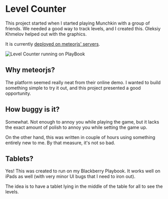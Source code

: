 Level Counter
=============

This project started when I started playing Munchkin with a group of friends. We needed a good way to track levels, and I created this. Oleksiy Khmelov helped out with the graphics.

It is currently [deployed on meteorjs' servers](http://munchkin.meteor.com).

![Level Counter running on PlayBook](http://dl.dropbox.com/u/113816/IMG_00000103.jpg "Level Counter running on PlayBook")

Why meteorjs?
-------------

The platform seemed really neat from their online demo. I wanted to build something simple to try it out, and this project presented a good opportunity.

How buggy is it?
----------------

Somewhat. Not enough to annoy you while playing the game, but it lacks the exact amount of polish to annoy you while setting the game up.

On the other hand, this was written in couple of hours using something entirely new to me. By that measure, it's not so bad.

Tablets?
--------

Yes! This was created to run on my Blackberry Playbook. It works well on iPads as well (with very minor UI bugs that I need to iron out).

The idea is to have a tablet lying in the middle of the table for all to see the levels.